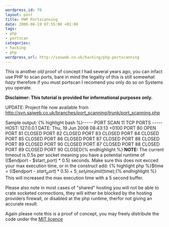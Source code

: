 ```yaml
--- 
wordpress_id: 70
layout: post
title: PHP Portscanning
date: 2008-06-19 07:55:00 +01:00
tags: 
- php
- portscan
categories: 
- hacking
- php
wordpress_url: http://saiweb.co.uk/hacking/php-portscanning
---
```

This is another _old_ proof of concept I had several years ago, you can infact use PHP to scan ports, bare in mind the legality of this is still somewhat _hazy_ therefore if you must portscan I recomend you only do so on Systems you operate.

<strong>Disclaimer: This tutorial is provided for informational purposes only.</strong>

<strong></strong>

UPDATE: Project file now available from <a href="http://svn.saiweb.co.uk/branches/port_scanning/trunk/port_scanning.php">http://svn.saiweb.co.uk/branches/port_scanning/trunk/port_scanning.php</a>

Sample output:
{% highlight bash %}----- PORT SCAN 11 TCP PORTS -----
HOST: 127.0.0.1
DATE: Thu, 19 Jun 2008 08:43:13 +0100
PORT 80 OPEN
PORT 81 CLOSED
PORT 82 CLOSED
PORT 83 CLOSED
PORT 84 CLOSED
PORT 85 CLOSED
PORT 86 CLOSED
PORT 87 CLOSED
PORT 88 CLOSED
PORT 89 CLOSED
PORT 90 CLOSED
PORT 87 CLOSED
PORT 88 CLOSED
PORT 89 CLOSED
PORT 90 CLOSED{% endhighlight %}
<strong>NOTE:</strong> The current timeout is 0.5s per socket meaning you have a potential runtime of (($endport - $start_port) * 0.5) seconds. Make sure this does not excced your max execution time, or in the construct add:
{% highlight php %}$time = (($endport - $start_port) * 0.5) + 5;
set_time_limit($time);{% endhighlight %}
This will increased the max execution time with a 5 second buffer.

Please also note in most cases of "shared" hosting you will not be able to crate socketed connections, they will either be blocked by the hosting providers firewall, or disabled at the php runtime, therfor not giving an accurate result.

Again please note this is a proof of concept, you may freely distribute the code under the <a href="http://www.opensource.org/licenses/mit-license.php">MIT licence</a>
